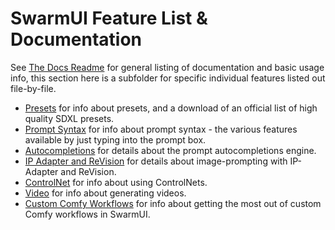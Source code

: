 # SwarmUI Feature List & Documentation

See [The Docs Readme](/docs/README.md) for general listing of documentation and basic usage info, this section here is a subfolder for specific individual features listed out file-by-file.

- [Presets](/docs/Features/Presets.md) for info about presets, and a download of an official list of high quality SDXL presets.
- [Prompt Syntax](/docs/Features/Prompt%20Syntax.md) for info about prompt syntax - the various features available by just typing into the prompt box.
- [Autocompletions](/docs/Features/Autocompletions.md) for details about the prompt autocompletions engine.
- [IP Adapter and ReVision](/docs/Features/IPAdapter-ReVision.md) for details about image-prompting with IP-Adapter and ReVision.
- [ControlNet](/docs/Features/ControlNet.md) for info about using ControlNets.
- [Video](/docs/Features/Video.md) for info about generating videos.
- [Custom Comfy Workflows](/docs/Features/Comfy-Workflows.md) for info about getting the most out of custom Comfy workflows in SwarmUI.
